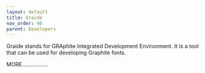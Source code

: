 ```yaml
---
layout: default
title: Graide
nav_order: 40
parent: Developers
---
```


Graide stands for GRAphite Integrated Development Environment. It is a tool that can be used for developing Graphite fonts.

MORE.................